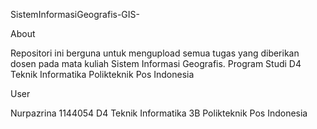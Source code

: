 SistemInformasiGeografis-GIS-

About

Repositori ini berguna untuk mengupload semua tugas yang diberikan dosen pada mata kuliah Sistem Informasi Geografis. Program Studi D4 Teknik Informatika Polikteknik Pos Indonesia

User

Nurpazrina 
1144054 
D4 Teknik Informatika 3B 
Polikteknik Pos Indonesia